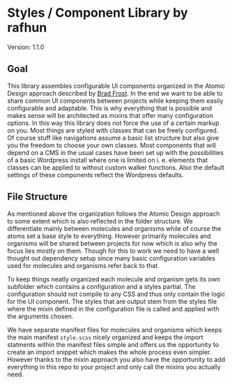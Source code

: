 # Styles / Component Library by rafhun
Version: 1.1.0

## Goal
This library assembles configurable UI components organized in the Atomic Design approach described by [Brad Frost](http://bradfrost.com/blog/post/atomic-web-design/). In the end we want to be able to share common UI components between projects while keeping them easily configurable and adaptable. This is why everything that is possible and makes sense will be architected as mixins that offer many configuration options. In this way this library does not force the use of a certain markup on you. Most things are styled with classes that can be freely configured. Of course stuff like navigations assume a basic list structure but also give you the freedom to choose your own classes. Most components that will depend on a CMS in the usual cases have been set up with the possibilities of a basic Wordpress install where one is limited on i. e. elements that classes can be applied to without custom walker functions. Also the default settings of these components reflect the Wordpress defaults.

## File Structure
As mentioned above the organization follows the Atomic Design approach to some extent which is also reflected in the folder structure. We differentiate mainly between molecules and organisms while of course the atoms set a base style to everything. However primarily molecules and organisms will be shared between projects for now which is also why the focus lies mostly on them. Though for this to work we need to have a well thought out dependency setup since many basic configuration variables used for molecules and organisms refer back to that.

To keep things neatly organized each molecule and organism gets its own subfolder which contains a configuration and a styles partial. The configuration should not compile to any CSS and thus only contain the logic for the UI component. The styles that are output stem from the styles file where the mixin defined in the configuration file is called and applied with the arguments chosen.

We have separate manifest files for molecules and organisms which keeps the main manifest `style.scss` nicely organized and keeps the import statments within the manifest files simple and offers us the opportunity to create an import snippet which makes the whole process even simpler. However thanks to the mixin approach you also have the opportunity to add everything in this repo to your project and only call the mixins you actually need.
